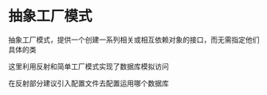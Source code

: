# 抽象工厂模式

抽象工厂模式，提供一个创建一系列相关或相互依赖对象的接口，而无需指定他们具体的类

这里利用反射和简单工厂模式实现了数据库模拟访问

在反射部分建议引入配置文件去配置运用哪个数据库